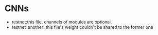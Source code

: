 # CNNs

   - restnet:this file, channels of modules are optional.
   - restnet_another: this file's weight couldn't be shared to the former one
